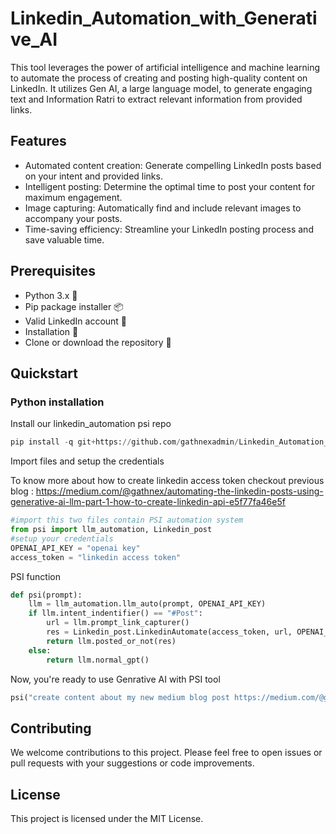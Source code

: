 # Linkedin_Automation_with_Generative_AI

This tool leverages the power of artificial intelligence and machine learning to automate the process of creating and posting high-quality content on LinkedIn. It utilizes Gen AI, a large language model, to generate engaging text and Information Ratri to extract relevant information from provided links.

## Features

- Automated content creation: Generate compelling LinkedIn posts based on your intent and provided links.
- Intelligent posting: Determine the optimal time to post your content for maximum engagement.
- Image capturing: Automatically find and include relevant images to accompany your posts.
- Time-saving efficiency: Streamline your LinkedIn posting process and save valuable time.

## Prerequisites

- Python 3.x 🐍
- Pip package installer 📦
- Valid LinkedIn account 💼
- Installation 🎯
- Clone or download the repository 🚀

## Quickstart

### **Python installation**
Install our linkedin_automation psi repo 
```python
pip install -q git+https://github.com/gathnexadmin/Linkedin_Automation_with_Generative_AI.git
````
Import files and setup the credentials

To know more about how to create linkedin access token checkout previous blog : https://medium.com/@gathnex/automating-the-linkedin-posts-using-generative-ai-llm-part-1-how-to-create-linkedin-api-e5f77fa46e5f
```python
#import this two files contain PSI automation system
from psi import llm_automation, Linkedin_post
#setup your credentials
OPENAI_API_KEY = "openai key"
access_token = "linkedin access token"
```
PSI function
```python
def psi(prompt):
    llm = llm_automation.llm_auto(prompt, OPENAI_API_KEY)
    if llm.intent_indentifier() == "#Post":
        url = llm.prompt_link_capturer()
        res = Linkedin_post.LinkedinAutomate(access_token, url, OPENAI_API_KEY).main_func()
        return llm.posted_or_not(res)
    else:
        return llm.normal_gpt()
```
Now, you're ready to use Genrative AI with PSI tool
```python
psi("create content about my new medium blog post https://medium.com/@gathnex/new-generative-ai-course-by-deeplearning-ai-daf34e24e9c8 and post it on my linkedin")
```

## Contributing

We welcome contributions to this project. Please feel free to open issues or pull requests with your suggestions or code improvements.

## License

This project is licensed under the MIT License.
